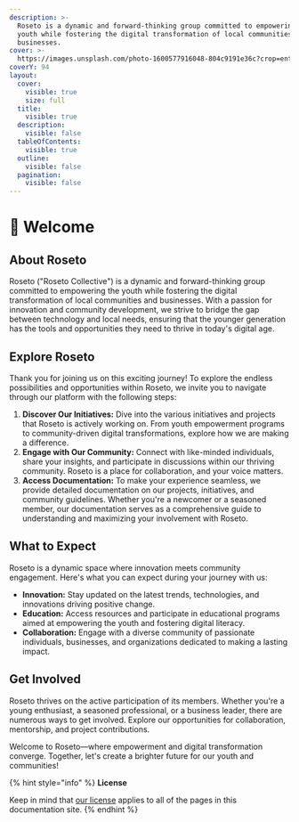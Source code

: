 ```yaml
---
description: >-
  Roseto is a dynamic and forward-thinking group committed to empowering the
  youth while fostering the digital transformation of local communities and
  businesses.
cover: >-
  https://images.unsplash.com/photo-1600577916048-804c9191e36c?crop=entropy&cs=srgb&fm=jpg&ixid=M3wxOTcwMjR8MHwxfHNlYXJjaHwyfHx3ZWxjb21lfGVufDB8fHx8MTcwNjIyMzAwMnww&ixlib=rb-4.0.3&q=85
coverY: 94
layout:
  cover:
    visible: true
    size: full
  title:
    visible: true
  description:
    visible: false
  tableOfContents:
    visible: true
  outline:
    visible: false
  pagination:
    visible: false
---
```


# 👋 Welcome

## About Roseto

Roseto ("Roseto Collective") is a dynamic and forward-thinking group committed to empowering the youth while fostering the digital transformation of local communities and businesses. With a passion for innovation and community development, we strive to bridge the gap between technology and local needs, ensuring that the younger generation has the tools and opportunities they need to thrive in today's digital age.

## Explore Roseto

Thank you for joining us on this exciting journey! To explore the endless possibilities and opportunities within Roseto, we invite you to navigate through our platform with the following steps:

1. **Discover Our Initiatives:** Dive into the various initiatives and projects that Roseto is actively working on. From youth empowerment programs to community-driven digital transformations, explore how we are making a difference.
2. **Engage with Our Community:** Connect with like-minded individuals, share your insights, and participate in discussions within our thriving community. Roseto is a place for collaboration, and your voice matters.
3. **Access Documentation:** To make your experience seamless, we provide detailed documentation on our projects, initiatives, and community guidelines. Whether you're a newcomer or a seasoned member, our documentation serves as a comprehensive guide to understanding and maximizing your involvement with Roseto.

## **What to Expect**

Roseto is a dynamic space where innovation meets community engagement. Here's what you can expect during your journey with us:

* **Innovation:** Stay updated on the latest trends, technologies, and innovations driving positive change.
* **Education:** Access resources and participate in educational programs aimed at empowering the youth and fostering digital literacy.
* **Collaboration:** Engage with a diverse community of passionate individuals, businesses, and organizations dedicated to making a lasting impact.

## **Get Involved**

Roseto thrives on the active participation of its members. Whether you're a young enthusiast, a seasoned professional, or a business leader, there are numerous ways to get involved. Explore our opportunities for collaboration, mentorship, and project contributions.

Welcome to Roseto—where empowerment and digital transformation converge. Together, let's create a brighter future for our youth and communities!

{% hint style="info" %}
**License**

Keep in mind that [our license](https://roseto.co/license) applies to all of the pages in this documentation site.
{% endhint %}
